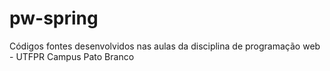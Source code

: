 # pw-spring
Códigos fontes desenvolvidos nas aulas da disciplina de programação web - UTFPR Campus Pato Branco
